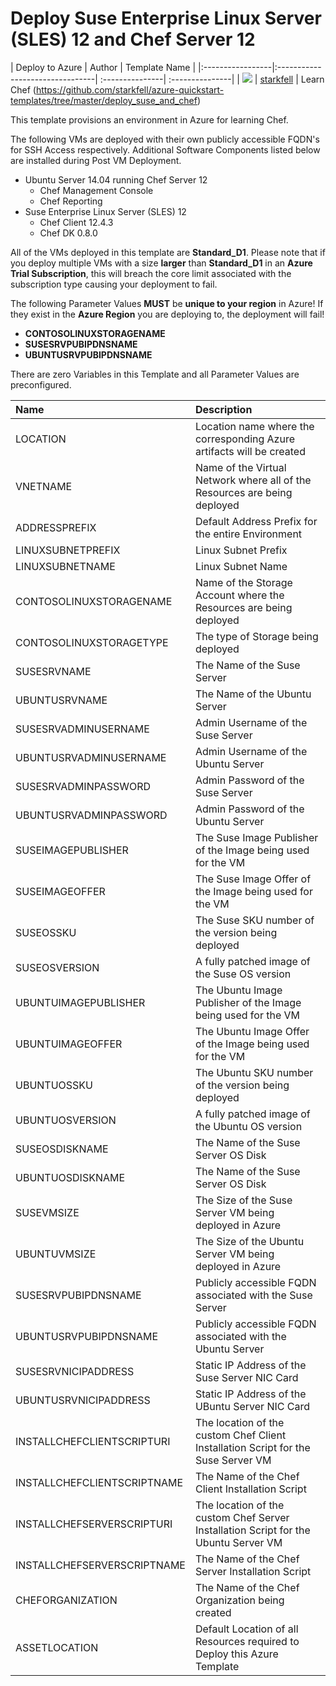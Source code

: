 # Deploy Suse Enterprise Linux Server (SLES) 12 and Chef Server 12

| Deploy to Azure  | Author                          | Template Name   |
|:-----------------|:--------------------------------| :---------------| :---------------|
| <a href="https://portal.azure.com/#create/Microsoft.Template/uri/https%3A%2F%2Fraw.githubusercontent.com%2Fstarkfell%2Fazure-quickstart-templates%2Fmaster%2Fdeploy_suse_and_chef%2Fdeploy_suse_and_chef%2FTemplates%2Fdeploy_suse_and_chef.json" target="_blank"><img src="http://azuredeploy.net/deploybutton_small.png"/></a> | [starkfell](https://github.com/starkfell) | Learn Chef (https://github.com/starkfell/azure-quickstart-templates/tree/master/deploy_suse_and_chef)

This template provisions an environment in Azure for learning Chef.
 
 The following VMs are deployed with their own publicly accessible FQDN's for SSH Access respectively. Additional Software Components listed below are installed during Post VM Deployment.
 - Ubuntu Server 14.04 running Chef Server 12
   - Chef Management Console
   - Chef Reporting
 - Suse Enterprise Linux Server (SLES) 12
   - Chef Client 12.4.3
   - Chef DK 0.8.0

All of the VMs deployed in this template are **Standard_D1**. Please note that if you deploy multiple VMs with a size **larger** than **Standard_D1** in an **Azure Trial Subscription**, this 
will breach the core limit associated with the subscription type causing your deployment to fail.

The following Parameter Values **MUST** be **unique to your region** in Azure! If they exist in the **Azure Region** you are deploying to, the deployment will fail!

 - **CONTOSOLINUXSTORAGENAME**
 - **SUSESRVPUBIPDNSNAME**
 - **UBUNTUSRVPUBIPDNSNAME**

There are zero Variables in this Template and all Parameter Values are preconfigured.

| Name             | Description                      |
|:-----------------| :--------------------------------|
| LOCATION | Location name where the corresponding Azure artifacts will be created |
| VNETNAME | Name of the Virtual Network where all of the Resources are being deployed |
| ADDRESSPREFIX | Default Address Prefix for the entire Environment |
| LINUXSUBNETPREFIX | Linux Subnet Prefix |
| LINUXSUBNETNAME | Linux Subnet Name |
| CONTOSOLINUXSTORAGENAME | Name of the Storage Account where the Resources are being deployed |
| CONTOSOLINUXSTORAGETYPE | The type of Storage being deployed |
| SUSESRVNAME | The Name of the Suse Server|
| UBUNTUSRVNAME | The Name of the Ubuntu Server |
| SUSESRVADMINUSERNAME | Admin Username of the Suse Server |
| UBUNTUSRVADMINUSERNAME | Admin Username of the Ubuntu Server |
| SUSESRVADMINPASSWORD | Admin Password of the Suse Server |
| UBUNTUSRVADMINPASSWORD | Admin Password of the Ubuntu Server |
| SUSEIMAGEPUBLISHER | The Suse Image Publisher of the Image being used for the VM |
| SUSEIMAGEOFFER | The Suse Image Offer of the Image being used for the VM |
| SUSEOSSKU | The Suse SKU number of the version being deployed |
| SUSEOSVERSION | A fully patched image of the Suse OS version |
| UBUNTUIMAGEPUBLISHER | The Ubuntu Image Publisher of the Image being used for the VM |
| UBUNTUIMAGEOFFER | The Ubuntu Image Offer of the Image being used for the VM |
| UBUNTUOSSKU | The Ubuntu SKU number of the version being deployed |
| UBUNTUOSVERSION | A fully patched image of the Ubuntu OS version |
| SUSEOSDISKNAME | The Name of the Suse Server OS Disk |
| UBUNTUOSDISKNAME | The Name of the Suse Server OS Disk |
| SUSEVMSIZE | The Size of the Suse Server VM being deployed in Azure |
| UBUNTUVMSIZE | The Size of the Ubuntu Server VM being deployed in Azure |
| SUSESRVPUBIPDNSNAME | Publicly accessible FQDN associated with the Suse Server|
| UBUNTUSRVPUBIPDNSNAME | Publicly accessible FQDN associated with the Ubuntu Server |
| SUSESRVNICIPADDRESS | Static IP Address of the Suse Server NIC Card |
| UBUNTUSRVNICIPADDRESS | Static IP Address of the UBuntu Server NIC Card |
| INSTALLCHEFCLIENTSCRIPTURI | The location of the custom Chef Client Installation Script for the Suse Server VM |
| INSTALLCHEFCLIENTSCRIPTNAME | The Name of the Chef Client Installation Script |
| INSTALLCHEFSERVERSCRIPTURI | The location of the custom Chef Server Installation Script for the Ubuntu Server VM |
| INSTALLCHEFSERVERSCRIPTNAME | The Name of the Chef Server Installation Script |
| CHEFORGANIZATION | The Name of the Chef Organization being created |
| ASSETLOCATION | Default Location of all Resources required to Deploy this Azure Template |
